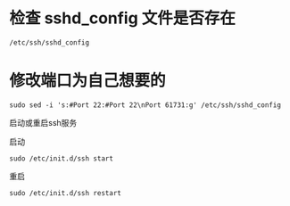 # 检查 sshd_config 文件是否存在
  
  ```/etc/ssh/sshd_config```
  
# 修改端口为自己想要的

  ```sudo sed -i 's:#Port 22:#Port 22\nPort 61731:g' /etc/ssh/sshd_config```
  
  启动或重启ssh服务
  
  启动
  
  ```sudo /etc/init.d/ssh start```
  
  重启
  
  ```sudo /etc/init.d/ssh restart```

